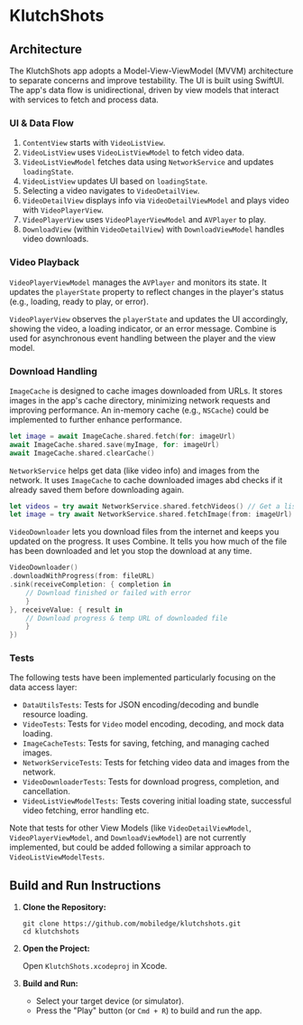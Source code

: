 # KlutchShots

## Architecture

The KlutchShots app adopts a Model-View-ViewModel (MVVM) architecture to separate concerns and improve testability. The UI is built using SwiftUI. The app's data flow is unidirectional, driven by view models that interact with services to fetch and process data.

### UI & Data Flow

1.  `ContentView` starts with `VideoListView`.
2.  `VideoListView` uses `VideoListViewModel` to fetch video data.
3.  `VideoListViewModel` fetches data using `NetworkService` and updates `loadingState`.
4.  `VideoListView` updates UI based on `loadingState`.
5.  Selecting a video navigates to `VideoDetailView`.
6.  `VideoDetailView` displays info via `VideoDetailViewModel` and plays video with `VideoPlayerView`.
7.  `VideoPlayerView` uses `VideoPlayerViewModel` and `AVPlayer` to play.
8.  `DownloadView` (within `VideoDetailView`) with `DownloadViewModel` handles video downloads.


### Video Playback

`VideoPlayerViewModel` manages the `AVPlayer` and monitors its state. It updates the `playerState` property to reflect changes in the player's status (e.g., loading, ready to play, or error). 

`VideoPlayerView` observes the `playerState` and updates the UI accordingly, showing the video, a loading indicator, or an error message. Combine is used for asynchronous event handling between the player and the view model.

### Download Handling

`ImageCache` is designed to cache images downloaded from URLs. It stores images in the app's cache directory, minimizing network requests and improving performance. An in-memory cache (e.g., `NSCache`) could be implemented to further enhance performance.

```swift
let image = await ImageCache.shared.fetch(for: imageUrl)
await ImageCache.shared.save(myImage, for: imageUrl)
await ImageCache.shared.clearCache()
```

`NetworkService` helps get data (like video info) and images from the network. It uses `ImageCache` to cache downloaded images abd checks if it already saved them before downloading again.

```swift
let videos = try await NetworkService.shared.fetchVideos() // Get a list of videos
let image = try await NetworkService.shared.fetchImage(from: imageUrl) // Get an image:
```

`VideoDownloader` lets you download files from the internet and keeps you updated on the progress. It uses Combine. It tells you how much of the file has been downloaded and let you stop the download at any time.

```swift
VideoDownloader()
.downloadWithProgress(from: fileURL)
.sink(receiveCompletion: { completion in
    // Download finished or failed with error
    }
}, receiveValue: { result in
    // Download progress & temp URL of downloaded file
    }
})
```

### Tests

The following tests have been implemented particularly focusing on the data access layer:

* `DataUtilsTests`: Tests for JSON encoding/decoding and bundle resource loading.
* `VideoTests`: Tests for `Video` model encoding, decoding, and mock data loading.
* `ImageCacheTests`: Tests for saving, fetching, and managing cached images.
* `NetworkServiceTests`: Tests for fetching video data and images from the network. 
* `VideoDownloaderTests`: Tests for download progress, completion, and cancellation.
* `VideoListViewModelTests`: Tests covering initial loading state, successful video fetching, error handling etc.

Note that tests for other View Models (like `VideoDetailViewModel`, `VideoPlayerViewModel`, and `DownloadViewModel`) are not currently implemented, but could be added following a similar approach to `VideoListViewModelTests`.

## Build and Run Instructions

1.  **Clone the Repository:**

    ```
    git clone https://github.com/mobiledge/klutchshots.git
    cd klutchshots
    ```

2.  **Open the Project:**

    Open `KlutchShots.xcodeproj` in Xcode.
    
4.  **Build and Run:**

    *   Select your target device (or simulator).
    *   Press the "Play" button (or `Cmd + R`) to build and run the app.
